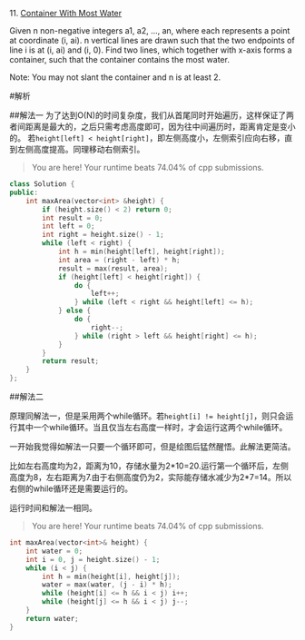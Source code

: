 11\. [Container With Most Water](https://leetcode.com/problems/container-with-most-water/)

Given n non-negative integers a1, a2, ..., an, where each represents a point at coordinate (i, ai). n vertical lines are drawn such that the two endpoints of line i is at (i, ai) and (i, 0). Find two lines, which together with x-axis forms a container, such that the container contains the most water.

Note: You may not slant the container and n is at least 2.

#解析

##解法一
为了达到O(N)的时间复杂度，我们从首尾同时开始遍历，这样保证了两者间距离是最大的，之后只需考虑高度即可，因为往中间遍历时，距离肯定是变小的。
若```height[left] < height[right]```，即左侧高度小，左侧索引应向右移，直到左侧高度提高。同理移动右侧索引。

>You are here! 
Your runtime beats 74.04% of cpp submissions.

```cpp
class Solution {
public:
    int maxArea(vector<int> &height) {
        if (height.size() < 2) return 0;
        int result = 0;
        int left = 0;
        int right = height.size() - 1;
        while (left < right) {
            int h = min(height[left], height[right]);
            int area = (right - left) * h;
            result = max(result, area);
            if (height[left] < height[right]) {
                do {
                    left++;
                } while (left < right && height[left] <= h);
            } else {
                do {
                    right--;
                } while (right > left && height[right] <= h);
            }
        }
        return result;
    }
};
```

##解法二

原理同解法一，但是采用两个while循环。若```height[i] != height[j]```，则只会运行其中一个while循环。当且仅当左右高度一样时，才会运行这两个while循环。

一开始我觉得如解法一只要一个循环即可，但是绘图后猛然醒悟。此解法更简洁。

比如左右高度均为2，距离为10，存储水量为2\*10=20.运行第一个循环后，左侧高度为8，左右距离为7.由于右侧高度仍为2，实际能存储水减少为2*7=14。所以右侧的while循环还是需要运行的。

运行时间和解法一相同。
>You are here! 
Your runtime beats 74.04% of cpp submissions.

```cpp
int maxArea(vector<int>& height) {
    int water = 0;
    int i = 0, j = height.size() - 1;
    while (i < j) {
        int h = min(height[i], height[j]);
        water = max(water, (j - i) * h);
        while (height[i] <= h && i < j) i++;
        while (height[j] <= h && i < j) j--;
    }
    return water;
}
```
